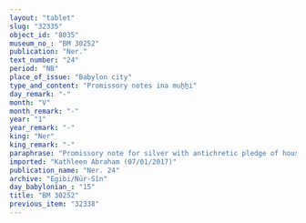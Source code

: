 ```yaml
---
layout: "tablet"
slug: "32335"
object_id: "8035"
museum_no_: "BM 30252"
publication: "Ner."
text_number: "24"
period: "NB"
place_of_issue: "Babylon city"
type_and_content: "Promissory notes ina muẖẖi"
day_remark: "-"
month: "V"
month_remark: "-"
year: "1"
year_remark: "-"
king: "Ner"
king_remark: "-"
paraphrase: "Promissory note for silver with antichretic pledge of house.<br /> <strong>B</strong> owes 4 minas of silver to <strong>A</strong>. The debtor&#39;s house located next to <strong>C</strong>&#39;s house and <strong>D</strong>&#39;s house, is pledged to the creditor, who enjoys the right of usufruct in lieu of interest (antichresis). The house is actually rented out to <strong>E</strong> for 7 years. The creditor will pay 3 out of the 4 minas of silver to PN (to whom the house is pledged), and the remaining 1 mina to two other creditors of <strong>B</strong> (<strong>F</strong> and <strong>G</strong>). A short remark at the end of the document relates to additional payments: The debtor should <em>pay</em>(?) for 2 <em>kīnayātu </em>together with the creditor (<em>amāru</em>, lit. &quot;to see&quot;). Names of 3 witnesses and the scribe: Marduk-zēru-ibni/Nab&ucirc;-mu&scaron;ētiq-udd&ecirc;//...<br /> <br /> <strong>A</strong> = Madān-&scaron;umu-iddin/Zēria//Nabāya; <strong>B</strong> = Bēl-&scaron;umu-i&scaron;kun/Marduk-nādin-&scaron;umi//Sipp&ecirc;(a); <strong>C</strong> = Etellu/Nab&ucirc;-uballiṭ//Gallābu; <strong>D</strong> = Nab&ucirc;-balāssu-iqbi; <strong>E</strong> = Nergal-iddin; <strong>F</strong> = Iddin-Marduk/Iqī&scaron;āya;<br /> <strong>G</strong> = Nab&ucirc;-zēru-u&scaron;ab&scaron;i/Kalbāya"
imported: "Kathleen Abraham (07/01/2017)"
publication_name: "Ner. 24"
archive: "Egibi/Nūr-Sîn"
day_babylonian_: "15"
title: "BM 30252"
previous_item: "32338"
---
```

